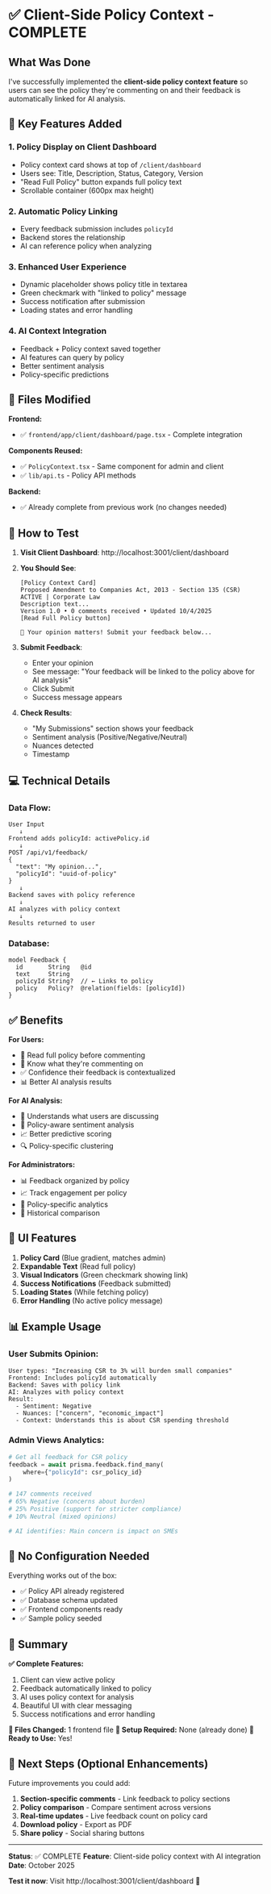 # ✅ Client-Side Policy Context - COMPLETE

## What Was Done

I've successfully implemented the **client-side policy context feature** so users can see the policy they're commenting on and their feedback is automatically linked for AI analysis.

## 🎯 Key Features Added

### 1. **Policy Display on Client Dashboard**
- Policy context card shows at top of `/client/dashboard`
- Users see: Title, Description, Status, Category, Version
- "Read Full Policy" button expands full policy text
- Scrollable container (600px max height)

### 2. **Automatic Policy Linking**
- Every feedback submission includes `policyId`
- Backend stores the relationship
- AI can reference policy when analyzing

### 3. **Enhanced User Experience**
- Dynamic placeholder shows policy title in textarea
- Green checkmark with "linked to policy" message
- Success notification after submission
- Loading states and error handling

### 4. **AI Context Integration**
- Feedback + Policy context saved together
- AI features can query by policy
- Better sentiment analysis
- Policy-specific predictions

## 📁 Files Modified

**Frontend:**
- ✅ `frontend/app/client/dashboard/page.tsx` - Complete integration

**Components Reused:**
- ✅ `PolicyContext.tsx` - Same component for admin and client
- ✅ `lib/api.ts` - Policy API methods

**Backend:**
- ✅ Already complete from previous work (no changes needed)

## 🚀 How to Test

1. **Visit Client Dashboard**: http://localhost:3001/client/dashboard

2. **You Should See**:
   ```
   [Policy Context Card]
   Proposed Amendment to Companies Act, 2013 - Section 135 (CSR)
   ACTIVE | Corporate Law
   Description text...
   Version 1.0 • 0 comments received • Updated 10/4/2025
   [Read Full Policy button]
   
   📢 Your opinion matters! Submit your feedback below...
   ```

3. **Submit Feedback**:
   - Enter your opinion
   - See message: "Your feedback will be linked to the policy above for AI analysis"
   - Click Submit
   - Success message appears

4. **Check Results**:
   - "My Submissions" section shows your feedback
   - Sentiment analysis (Positive/Negative/Neutral)
   - Nuances detected
   - Timestamp

## 💻 Technical Details

### Data Flow:
```
User Input
   ↓
Frontend adds policyId: activePolicy.id
   ↓
POST /api/v1/feedback/
{
  "text": "My opinion...",
  "policyId": "uuid-of-policy"
}
   ↓
Backend saves with policy reference
   ↓
AI analyzes with policy context
   ↓
Results returned to user
```

### Database:
```prisma
model Feedback {
  id       String   @id
  text     String
  policyId String?  // ← Links to policy
  policy   Policy?  @relation(fields: [policyId])
}
```

## ✅ Benefits

**For Users:**
- 📖 Read full policy before commenting
- 🎯 Know what they're commenting on
- ✅ Confidence their feedback is contextualized
- 📊 Better AI analysis results

**For AI Analysis:**
- 🧠 Understands what users are discussing
- 🎯 Policy-aware sentiment analysis
- 📈 Better predictive scoring
- 🔍 Policy-specific clustering

**For Administrators:**
- 📊 Feedback organized by policy
- 📈 Track engagement per policy
- 🎯 Policy-specific analytics
- 📝 Historical comparison

## 🎨 UI Features

1. **Policy Card** (Blue gradient, matches admin)
2. **Expandable Text** (Read full policy)
3. **Visual Indicators** (Green checkmark showing link)
4. **Success Notifications** (Feedback submitted)
5. **Loading States** (While fetching policy)
6. **Error Handling** (No active policy message)

## 📊 Example Usage

### User Submits Opinion:
```
User types: "Increasing CSR to 3% will burden small companies"
Frontend: Includes policyId automatically
Backend: Saves with policy link
AI: Analyzes with policy context
Result: 
  - Sentiment: Negative
  - Nuances: ["concern", "economic_impact"]
  - Context: Understands this is about CSR spending threshold
```

### Admin Views Analytics:
```python
# Get all feedback for CSR policy
feedback = await prisma.feedback.find_many(
    where={"policyId": csr_policy_id}
)

# 147 comments received
# 65% Negative (concerns about burden)
# 25% Positive (support for stricter compliance)
# 10% Neutral (mixed opinions)

# AI identifies: Main concern is impact on SMEs
```

## 🔧 No Configuration Needed

Everything works out of the box:
- ✅ Policy API already registered
- ✅ Database schema updated
- ✅ Frontend components ready
- ✅ Sample policy seeded

## 🎉 Summary

**✅ Complete Features:**
1. Client can view active policy
2. Feedback automatically linked to policy
3. AI uses policy context for analysis
4. Beautiful UI with clear messaging
5. Success notifications and error handling

**📂 Files Changed:** 1 frontend file
**🔧 Setup Required:** None (already done)
**🚀 Ready to Use:** Yes!

## 🎯 Next Steps (Optional Enhancements)

Future improvements you could add:
1. **Section-specific comments** - Link feedback to policy sections
2. **Policy comparison** - Compare sentiment across versions
3. **Real-time updates** - Live feedback count on policy card
4. **Download policy** - Export as PDF
5. **Share policy** - Social sharing buttons

---

**Status**: ✅ COMPLETE
**Feature**: Client-side policy context with AI integration
**Date**: October 2025

**Test it now**: Visit http://localhost:3001/client/dashboard 🚀
